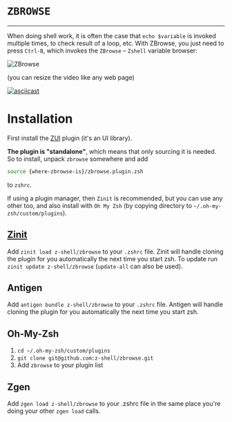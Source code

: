 # `ZBROWSE`

---

When doing shell work, it is often the case that `echo $variable` is invoked multiple times,
to check result of a loop, etc. With ZBrowse, you just need to press `Ctrl-B`, which invokes the `ZBrowse` – `Zshell`
variable browser:

![ZBrowse](https://github.com/z-shell/zbrowse/blob/main/images/zbrowse.png)

(you can resize the video like any web page)

[![asciicast](https://asciinema.org/a/122018.png)](https://asciinema.org/a/122018)

# Installation

First install the [ZUI](https://github.com/z-shell/zui) plugin (it's an UI library).

**The plugin is "standalone"**, which means that only sourcing it is needed. So to
install, unpack `zbrowse` somewhere and add

```zsh
source {where-zbrowse-is}/zbrowse.plugin.zsh
```

to `zshrc`.

If using a plugin manager, then `Zinit` is recommended, but you can use any
other too, and also install with `Oh My Zsh` (by copying directory to
`~/.oh-my-zsh/custom/plugins`).

## [Zinit](https://github.com/z-shell/zinit)

Add `zinit load z-shell/zbrowse` to your `.zshrc` file. Zinit will handle
cloning the plugin for you automatically the next time you start zsh. To update
run `zinit update z-shell/zbrowse` (`update-all` can also be used).

## Antigen

Add `antigen bundle z-shell/zbrowse` to your `.zshrc` file. Antigen will handle
cloning the plugin for you automatically the next time you start zsh.

## Oh-My-Zsh

1. `cd ~/.oh-my-zsh/custom/plugins`
2. `git clone git@github.com:z-shell/zbrowse.git`
3. Add `zbrowse` to your plugin list

## Zgen

Add `zgen load z-shell/zbrowse` to your .zshrc file in the same place you're doing
your other `zgen load` calls.
